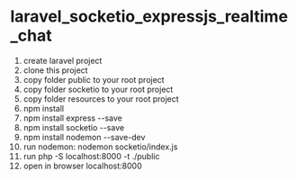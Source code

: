 # laravel_socketio_expressjs_realtime_chat

1. create laravel project
2. clone this project
3. copy folder public to your root project
4. copy folder socketio to your root project
5. copy folder resources to your root project
6. npm install
7. npm install express --save
8. npm install socketio --save
9. npm install nodemon --save-dev
10. run nodemon: nodemon socketio/index.js
11. run php -S localhost:8000 -t ./public
12. open in browser localhost:8000
